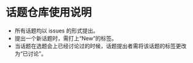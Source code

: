 # 话题仓库使用说明
- 所有话题均以 issues 的形式提出。
- 提出一个新话题时，需打上“New”的标签。
- 当话题在选题会上已经讨论过的时候，话题提出者需将该话题的标签更改为“已讨论”。
